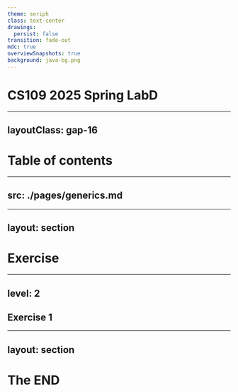 ```yaml
---
theme: seriph
class: text-center
drawings:
  persist: false
transition: fade-out
mdc: true
overviewSnapshots: true
background: java-bg.png
---
```

# CS109 2025 Spring LabD

---
layoutClass: gap-16
---
# Table of contents

<Toc v-click minDepth="1" maxDepth="5" columns="2"></Toc>

---
src: ./pages/generics.md
---

---
layout: section
---
# Exercise

---
level: 2
---
## Exercise 1


---
layout: section
---
# The END
